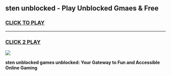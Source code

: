 
## sten unblocked - Play Unblocked Gmaes & Free
<h3>
<a href="https://news.freeplayer.one?title=sten_unblocked&ref=16F">CLICK TO PLAY</a></h3>
<hr>

<h3>
<a href="https://news.freeplayer.one?title=sten_unblocked&ref=16F">CLICK 2 PLAY</a>
  
</h3>

<a href="https://news.freeplayer.one?title=sten_unblocked&ref=16F/"><img src="https://clearcache.store/games.png"></a>


**sten unblocked games unblocked: Your Gateway to Fun and Accessible Online Gaming**
